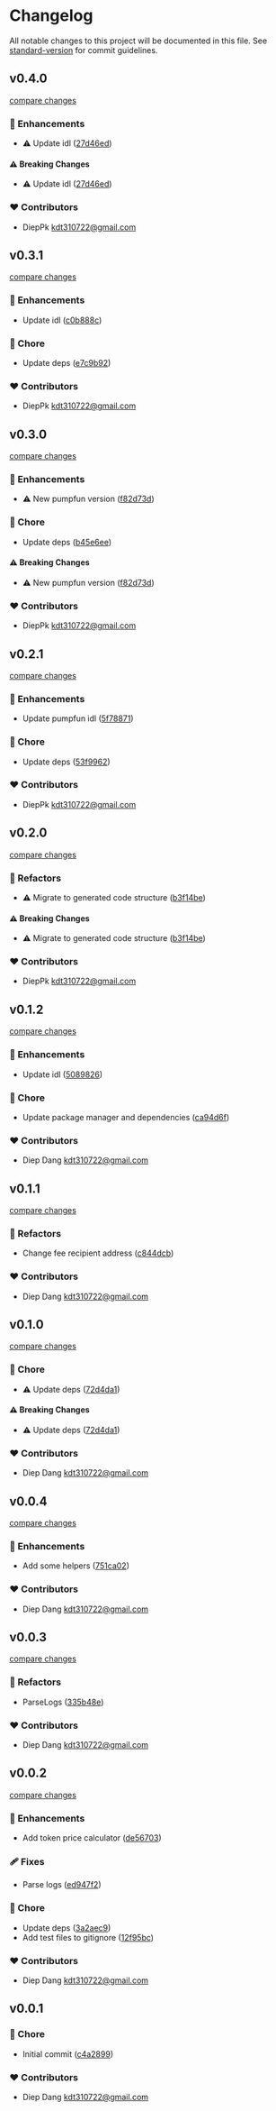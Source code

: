 # Changelog

All notable changes to this project will be documented in this file.
See [standard-version](https://github.com/conventional-changelog/standard-version) for commit guidelines.

## v0.4.0

[compare changes](https://github.com/kdt-sol/pumpfun-sdk/compare/v0.3.1...v0.4.0)

### 🚀 Enhancements

- ⚠️  Update idl ([27d46ed](https://github.com/kdt-sol/pumpfun-sdk/commit/27d46ed))

#### ⚠️ Breaking Changes

- ⚠️  Update idl ([27d46ed](https://github.com/kdt-sol/pumpfun-sdk/commit/27d46ed))

### ❤️ Contributors

- DiepPk <kdt310722@gmail.com>

## v0.3.1

[compare changes](https://github.com/kdt-sol/pumpfun-sdk/compare/v0.3.0...v0.3.1)

### 🚀 Enhancements

- Update idl ([c0b888c](https://github.com/kdt-sol/pumpfun-sdk/commit/c0b888c))

### 🏡 Chore

- Update deps ([e7c9b92](https://github.com/kdt-sol/pumpfun-sdk/commit/e7c9b92))

### ❤️ Contributors

- DiepPk <kdt310722@gmail.com>

## v0.3.0

[compare changes](https://github.com/kdt-sol/pumpfun-sdk/compare/v0.2.1...v0.3.0)

### 🚀 Enhancements

- ⚠️  New pumpfun version ([f82d73d](https://github.com/kdt-sol/pumpfun-sdk/commit/f82d73d))

### 🏡 Chore

- Update deps ([b45e6ee](https://github.com/kdt-sol/pumpfun-sdk/commit/b45e6ee))

#### ⚠️ Breaking Changes

- ⚠️  New pumpfun version ([f82d73d](https://github.com/kdt-sol/pumpfun-sdk/commit/f82d73d))

### ❤️ Contributors

- DiepPk <kdt310722@gmail.com>

## v0.2.1

[compare changes](https://github.com/kdt-sol/pumpfun-sdk/compare/v0.2.0...v0.2.1)

### 🚀 Enhancements

- Update pumpfun idl ([5f78871](https://github.com/kdt-sol/pumpfun-sdk/commit/5f78871))

### 🏡 Chore

- Update deps ([53f9962](https://github.com/kdt-sol/pumpfun-sdk/commit/53f9962))

### ❤️ Contributors

- DiepPk <kdt310722@gmail.com>

## v0.2.0

[compare changes](https://github.com/kdt-sol/pumpfun-sdk/compare/v0.1.2...v0.2.0)

### 💅 Refactors

- ⚠️  Migrate to generated code structure ([b3f14be](https://github.com/kdt-sol/pumpfun-sdk/commit/b3f14be))

#### ⚠️ Breaking Changes

- ⚠️  Migrate to generated code structure ([b3f14be](https://github.com/kdt-sol/pumpfun-sdk/commit/b3f14be))

### ❤️ Contributors

- DiepPk <kdt310722@gmail.com>

## v0.1.2

[compare changes](https://github.com/kdt-sol/pumpfun-sdk/compare/v0.1.1...v0.1.2)

### 🚀 Enhancements

- Update idl ([5089826](https://github.com/kdt-sol/pumpfun-sdk/commit/5089826))

### 🏡 Chore

- Update package manager and dependencies ([ca94d6f](https://github.com/kdt-sol/pumpfun-sdk/commit/ca94d6f))

### ❤️ Contributors

- Diep Dang <kdt310722@gmail.com>

## v0.1.1

[compare changes](https://github.com/kdt-sol/pumpfun-sdk/compare/v0.1.0...v0.1.1)

### 💅 Refactors

- Change fee recipient address ([c844dcb](https://github.com/kdt-sol/pumpfun-sdk/commit/c844dcb))

### ❤️ Contributors

- Diep Dang <kdt310722@gmail.com>

## v0.1.0

[compare changes](https://github.com/kdt-sol/pumpfun-sdk/compare/v0.0.4...v0.1.0)

### 🏡 Chore

- ⚠️  Update deps ([72d4da1](https://github.com/kdt-sol/pumpfun-sdk/commit/72d4da1))

#### ⚠️ Breaking Changes

- ⚠️  Update deps ([72d4da1](https://github.com/kdt-sol/pumpfun-sdk/commit/72d4da1))

### ❤️ Contributors

- Diep Dang <kdt310722@gmail.com>

## v0.0.4

[compare changes](https://github.com/kdt-sol/pumpfun-sdk/compare/v0.0.3...v0.0.4)

### 🚀 Enhancements

- Add some helpers ([751ca02](https://github.com/kdt-sol/pumpfun-sdk/commit/751ca02))

### ❤️ Contributors

- Diep Dang <kdt310722@gmail.com>

## v0.0.3

[compare changes](https://github.com/kdt-sol/pumpfun-sdk/compare/v0.0.2...v0.0.3)

### 💅 Refactors

- ParseLogs ([335b48e](https://github.com/kdt-sol/pumpfun-sdk/commit/335b48e))

### ❤️ Contributors

- Diep Dang <kdt310722@gmail.com>

## v0.0.2

[compare changes](https://github.com/kdt-sol/pumpfun-sdk/compare/v0.0.1...v0.0.2)

### 🚀 Enhancements

- Add token price calculator ([de56703](https://github.com/kdt-sol/pumpfun-sdk/commit/de56703))

### 🩹 Fixes

- Parse logs ([ed947f2](https://github.com/kdt-sol/pumpfun-sdk/commit/ed947f2))

### 🏡 Chore

- Update deps ([3a2aec9](https://github.com/kdt-sol/pumpfun-sdk/commit/3a2aec9))
- Add test files to gitignore ([12f95bc](https://github.com/kdt-sol/pumpfun-sdk/commit/12f95bc))

### ❤️ Contributors

- Diep Dang <kdt310722@gmail.com>

## v0.0.1


### 🏡 Chore

- Initial commit ([c4a2899](https://github.com/kdt-sol/pumpfun-sdk/commit/c4a2899))

### ❤️ Contributors

- Diep Dang <kdt310722@gmail.com>

